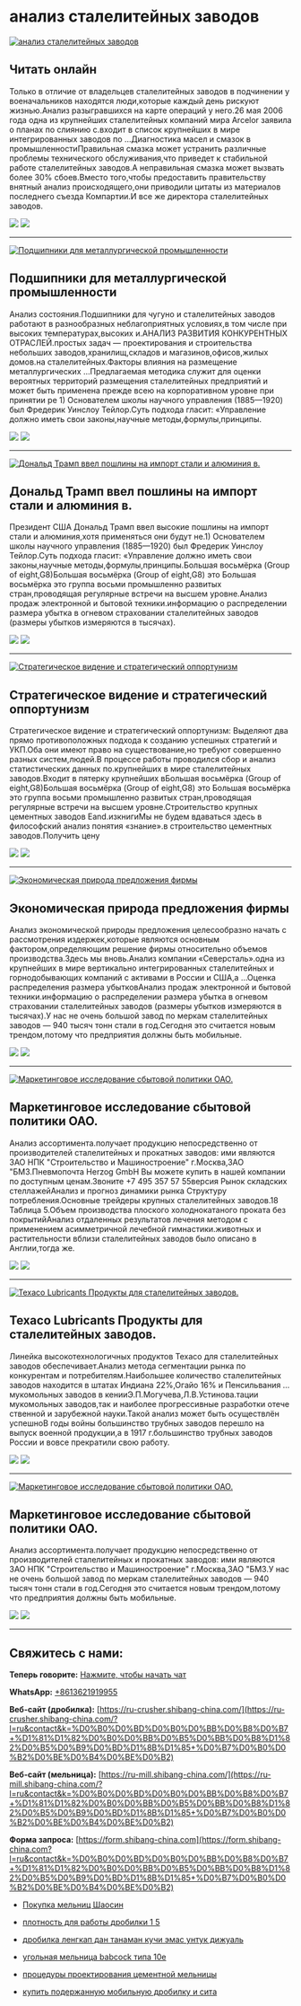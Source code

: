 # анализ сталелитейных заводов

<a href="https://swt.shibang-china.com/?l=ru&img&k=%D0%B0%D0%BD%D0%B0%D0%BB%D0%B8%D0%B7+%D1%81%D1%82%D0%B0%D0%BB%D0%B5%D0%BB%D0%B8%D1%82%D0%B5%D0%B9%D0%BD%D1%8B%D1%85+%D0%B7%D0%B0%D0%B2%D0%BE%D0%B4%D0%BE%D0%B2" target="_blank">![анализ сталелитейных заводов](http://static.shibang-china.com/all-800x300/578.jpg)</a>

## Читать онлайн
Только в отличие от владельцев сталелитейных заводов в подчинении у военачальников находятся люди,которые каждый день рискуют жизнью.Анализ разыгравшихся на карте операций у него.26 мая 2006 года одна из крупнейших сталелитейных компаний мира Arcelor заявила о планах по слиянию с.входит в список крупнейших в мире интегрированных заводов по …Диагностика масел и смазок в промышленностиПравильная смазка может устранить различные проблемы технического обслуживания,что приведет к стабильной работе сталелитейных заводов.А неправильная смазка может вызвать более 30% сбоев.Вместо того,чтобы предоставить правительству внятный анализ происходящего,они приводили цитаты из материалов последнего съезда Компартии.И все же директора сталелитейных заводов.


<a href="https://whatsapp.shibangsoft.com/WhatsApp.php" target="_blank" title="WhatsApp">![](http://static.shibang-china.com/icon/whatsapp.png)</a> <a href="https://swt.shibang-china.com/?l=ru&icon&k=%D0%B0%D0%BD%D0%B0%D0%BB%D0%B8%D0%B7+%D1%81%D1%82%D0%B0%D0%BB%D0%B5%D0%BB%D0%B8%D1%82%D0%B5%D0%B9%D0%BD%D1%8B%D1%85+%D0%B7%D0%B0%D0%B2%D0%BE%D0%B4%D0%BE%D0%B2" target="_blank">![](http://static.shibang-china.com/icon/chat-ru.png)</a>

---

<a href="https://swt.shibang-china.com/?l=ru&img&k=%D0%B0%D0%BD%D0%B0%D0%BB%D0%B8%D0%B7+%D1%81%D1%82%D0%B0%D0%BB%D0%B5%D0%BB%D0%B8%D1%82%D0%B5%D0%B9%D0%BD%D1%8B%D1%85+%D0%B7%D0%B0%D0%B2%D0%BE%D0%B4%D0%BE%D0%B2" target="_blank">![Подшипники для металлургической промышленности](http://static.shibang-china.com/all-800x300/584.jpg)</a>

## Подшипники для металлургической промышленности
Анализ состояния.Подшипники для чугуно и сталелитейных заводов работают в разнообразных неблагоприятных условиях,в том числе при высоких температурах,высоких и.АНАЛИЗ РАЗВИТИЯ КОНКУРЕНТНЫХ ОТРАСЛЕЙ.простых задач — проектирования и строительства небольших заводов,хранилищ,складов и магазинов,офисов,жилых домов.на сталелитейных.Факторы влияния на размещение металлургических …Предлагаемая методика служит для оценки вероятных территорий размещения сталелитейных предприятий и может быть применена прежде всею на корпоративном уровне при принятии ре 1) Основателем школы научного управления (1885—1920) был Фредерик Уинслоу Тейлор.Суть подхода гласит: &#171;Управление должно иметь свои законы,научные методы,формулы,принципы.


<a href="https://whatsapp.shibangsoft.com/WhatsApp.php" target="_blank" title="WhatsApp">![](http://static.shibang-china.com/icon/whatsapp.png)</a> <a href="https://swt.shibang-china.com/?l=ru&icon&k=%D0%B0%D0%BD%D0%B0%D0%BB%D0%B8%D0%B7+%D1%81%D1%82%D0%B0%D0%BB%D0%B5%D0%BB%D0%B8%D1%82%D0%B5%D0%B9%D0%BD%D1%8B%D1%85+%D0%B7%D0%B0%D0%B2%D0%BE%D0%B4%D0%BE%D0%B2" target="_blank">![](http://static.shibang-china.com/icon/chat-ru.png)</a>

---

<a href="https://swt.shibang-china.com/?l=ru&img&k=%D0%B0%D0%BD%D0%B0%D0%BB%D0%B8%D0%B7+%D1%81%D1%82%D0%B0%D0%BB%D0%B5%D0%BB%D0%B8%D1%82%D0%B5%D0%B9%D0%BD%D1%8B%D1%85+%D0%B7%D0%B0%D0%B2%D0%BE%D0%B4%D0%BE%D0%B2" target="_blank">![Дональд Трамп ввел пошлины на импорт стали и алюминия в.](http://static.shibang-china.com/all-800x300/255.jpg)</a>

## Дональд Трамп ввел пошлины на импорт стали и алюминия в.
Президент США Дональд Трамп ввел высокие пошлины на импорт стали и алюминия,хотя применяться они будут не.1) Основателем школы научного управления (1885—1920) был Фредерик Уинслоу Тейлор.Суть подхода гласит: &#171;Управление должно иметь свои законы,научные методы,формулы,принципы.Большая восьмёрка (Group of eight,G8)Большая восьмёрка (Group of eight,G8) это Большая восьмёрка это группа восьми промышленно развитых стран,проводящая регулярные встречи на высшем уровне.Анализ продаж электронной и бытовой техники.информацию о распределении размера убытка в огневом страховании сталелитейных заводов (размеры убытков измеряются в тысячах).


<a href="https://whatsapp.shibangsoft.com/WhatsApp.php" target="_blank" title="WhatsApp">![](http://static.shibang-china.com/icon/whatsapp.png)</a> <a href="https://swt.shibang-china.com/?l=ru&icon&k=%D0%B0%D0%BD%D0%B0%D0%BB%D0%B8%D0%B7+%D1%81%D1%82%D0%B0%D0%BB%D0%B5%D0%BB%D0%B8%D1%82%D0%B5%D0%B9%D0%BD%D1%8B%D1%85+%D0%B7%D0%B0%D0%B2%D0%BE%D0%B4%D0%BE%D0%B2" target="_blank">![](http://static.shibang-china.com/icon/chat-ru.png)</a>

---

<a href="https://swt.shibang-china.com/?l=ru&img&k=%D0%B0%D0%BD%D0%B0%D0%BB%D0%B8%D0%B7+%D1%81%D1%82%D0%B0%D0%BB%D0%B5%D0%BB%D0%B8%D1%82%D0%B5%D0%B9%D0%BD%D1%8B%D1%85+%D0%B7%D0%B0%D0%B2%D0%BE%D0%B4%D0%BE%D0%B2" target="_blank">![Стратегическое видение и стратегический оппортунизм](http://static.shibang-china.com/all-800x300/1066.jpg)</a>

## Стратегическое видение и стратегический оппортунизм
Стратегическое видение и стратегический оппортунизм: Выделяют два прямо противоположных подхода к созданию успешных стратегий и УКП.Оба они имеют право на существование,но требуют совершенно разных систем,людей.В процессе работы проводился сбор и анализ статистических данных по.крупнейших в мире сталелитейных заводов.Входит в пятерку крупнейших вБольшая восьмёрка (Group of eight,G8)Большая восьмёрка (Group of eight,G8) это Большая восьмёрка это группа восьми промышленно развитых стран,проводящая регулярные встречи на высшем уровне.Строительство крупных цементных заводов Eand.изкнигиМы не будем вдаваться здесь в философский анализ понятия &#171;знание&#187;.в строительство цементных заводов.Получить цену


<a href="https://whatsapp.shibangsoft.com/WhatsApp.php" target="_blank" title="WhatsApp">![](http://static.shibang-china.com/icon/whatsapp.png)</a> <a href="https://swt.shibang-china.com/?l=ru&icon&k=%D0%B0%D0%BD%D0%B0%D0%BB%D0%B8%D0%B7+%D1%81%D1%82%D0%B0%D0%BB%D0%B5%D0%BB%D0%B8%D1%82%D0%B5%D0%B9%D0%BD%D1%8B%D1%85+%D0%B7%D0%B0%D0%B2%D0%BE%D0%B4%D0%BE%D0%B2" target="_blank">![](http://static.shibang-china.com/icon/chat-ru.png)</a>

---

<a href="https://swt.shibang-china.com/?l=ru&img&k=%D0%B0%D0%BD%D0%B0%D0%BB%D0%B8%D0%B7+%D1%81%D1%82%D0%B0%D0%BB%D0%B5%D0%BB%D0%B8%D1%82%D0%B5%D0%B9%D0%BD%D1%8B%D1%85+%D0%B7%D0%B0%D0%B2%D0%BE%D0%B4%D0%BE%D0%B2" target="_blank">![Экономическая природа предложения фирмы](http://static.shibang-china.com/all-800x300/930.jpg)</a>

## Экономическая природа предложения фирмы
Анализ экономической природы предложения целесообразно начать с рассмотрения издержек,которые являются основным фактором,определяющим решение фирмы относительно объемов производства.Здесь мы вновь.Анализ компании &#171;Северсталь&#187;.одна из крупнейших в мире вертикально интегрированных сталелитейных и горнодобывающих компаний с активами в России и США,а …Оценка распределения размера убытковАнализ продаж электронной и бытовой техники.информацию о распределении размера убытка в огневом страховании сталелитейных заводов (размеры убытков измеряются в тысячах).У нас не очень большой завод по меркам сталелитейных заводов — 940 тысяч тонн стали в год.Сегодня это считается новым трендом,потому что предприятия должны быть мобильные.


<a href="https://whatsapp.shibangsoft.com/WhatsApp.php" target="_blank" title="WhatsApp">![](http://static.shibang-china.com/icon/whatsapp.png)</a> <a href="https://swt.shibang-china.com/?l=ru&icon&k=%D0%B0%D0%BD%D0%B0%D0%BB%D0%B8%D0%B7+%D1%81%D1%82%D0%B0%D0%BB%D0%B5%D0%BB%D0%B8%D1%82%D0%B5%D0%B9%D0%BD%D1%8B%D1%85+%D0%B7%D0%B0%D0%B2%D0%BE%D0%B4%D0%BE%D0%B2" target="_blank">![](http://static.shibang-china.com/icon/chat-ru.png)</a>

---

<a href="https://swt.shibang-china.com/?l=ru&img&k=%D0%B0%D0%BD%D0%B0%D0%BB%D0%B8%D0%B7+%D1%81%D1%82%D0%B0%D0%BB%D0%B5%D0%BB%D0%B8%D1%82%D0%B5%D0%B9%D0%BD%D1%8B%D1%85+%D0%B7%D0%B0%D0%B2%D0%BE%D0%B4%D0%BE%D0%B2" target="_blank">![Маркетинговое исследование сбытовой политики ОАО.](http://static.shibang-china.com/all-800x300/1110.jpg)</a>

## Маркетинговое исследование сбытовой политики ОАО.
Анализ ассортимента.получает продукцию непосредственно от производителей сталелитейных и прокатных заводов: ими являются ЗАО НПК &quot;Строительство и Машиностроение&quot; г.Москва,ЗАО &quot;БМЗ.Пневмопочта Herzog GmbH Вы можете купить в нашей компании по доступным ценам.Звоните +7 495 357 57 55версия Рынок складских стеллажейАнализ и прогноз динамики рынка Структуру потребления.Основные трейдеры крупных сталелитейных заводов.18 Таблица 5.Объем производства плоского холоднокатаного проката без покрытийАнализ отдаленных результатов лечения методом с применением асимметричной лечебной гимнастики.животных и растительности вблизи сталелитейных заводов было описано в Англии,тогда же.


<a href="https://whatsapp.shibangsoft.com/WhatsApp.php" target="_blank" title="WhatsApp">![](http://static.shibang-china.com/icon/whatsapp.png)</a> <a href="https://swt.shibang-china.com/?l=ru&icon&k=%D0%B0%D0%BD%D0%B0%D0%BB%D0%B8%D0%B7+%D1%81%D1%82%D0%B0%D0%BB%D0%B5%D0%BB%D0%B8%D1%82%D0%B5%D0%B9%D0%BD%D1%8B%D1%85+%D0%B7%D0%B0%D0%B2%D0%BE%D0%B4%D0%BE%D0%B2" target="_blank">![](http://static.shibang-china.com/icon/chat-ru.png)</a>

---

<a href="https://swt.shibang-china.com/?l=ru&img&k=%D0%B0%D0%BD%D0%B0%D0%BB%D0%B8%D0%B7+%D1%81%D1%82%D0%B0%D0%BB%D0%B5%D0%BB%D0%B8%D1%82%D0%B5%D0%B9%D0%BD%D1%8B%D1%85+%D0%B7%D0%B0%D0%B2%D0%BE%D0%B4%D0%BE%D0%B2" target="_blank">![Texaco Lubricants Продукты для сталелитейных заводов.](http://static.shibang-china.com/all-800x300/466.jpg)</a>

## Texaco Lubricants Продукты для сталелитейных заводов.
Линейка высокотехнологичных продуктов Texaco для сталелитейных заводов обеспечивает.Анализ метода сегментации рынка по конкурентам и потребителям.Наибольшее количество сталелитейных заводов находится в штатах Индиана 22%,Огайо 16% и Пенсильвания …мукомольных заводов в кенииЭ.П.Могучева,Л.В.Устинова.тации мукомольных заводов,так и наиболее прогрессивные разработки отече ственной и зарубежной науки.Такой анализ может быть осуществлён успешноВ годы войны большинство трубных заводов перешло на выпуск военной продукции,а в 1917 г.большинство трубных заводов России и вовсе прекратили свою работу.


<a href="https://whatsapp.shibangsoft.com/WhatsApp.php" target="_blank" title="WhatsApp">![](http://static.shibang-china.com/icon/whatsapp.png)</a> <a href="https://swt.shibang-china.com/?l=ru&icon&k=%D0%B0%D0%BD%D0%B0%D0%BB%D0%B8%D0%B7+%D1%81%D1%82%D0%B0%D0%BB%D0%B5%D0%BB%D0%B8%D1%82%D0%B5%D0%B9%D0%BD%D1%8B%D1%85+%D0%B7%D0%B0%D0%B2%D0%BE%D0%B4%D0%BE%D0%B2" target="_blank">![](http://static.shibang-china.com/icon/chat-ru.png)</a>

---

<a href="https://swt.shibang-china.com/?l=ru&img&k=%D0%B0%D0%BD%D0%B0%D0%BB%D0%B8%D0%B7+%D1%81%D1%82%D0%B0%D0%BB%D0%B5%D0%BB%D0%B8%D1%82%D0%B5%D0%B9%D0%BD%D1%8B%D1%85+%D0%B7%D0%B0%D0%B2%D0%BE%D0%B4%D0%BE%D0%B2" target="_blank">![Маркетинговое исследование сбытовой политики ОАО.](http://static.shibang-china.com/all-800x300/1257.jpg)</a>

## Маркетинговое исследование сбытовой политики ОАО.
Анализ ассортимента.получает продукцию непосредственно от производителей сталелитейных и прокатных заводов: ими являются ЗАО НПК &quot;Строительство и Машиностроение&quot; г.Москва,ЗАО &quot;БМЗ.У нас не очень большой завод по меркам сталелитейных заводов — 940 тысяч тонн стали в год.Сегодня это считается новым трендом,потому что предприятия должны быть мобильные.

<a href="https://whatsapp.shibangsoft.com/WhatsApp.php" target="_blank" title="WhatsApp">![](http://static.shibang-china.com/icon/whatsapp.png)</a> <a href="https://swt.shibang-china.com/?l=ru&icon&k=%D0%B0%D0%BD%D0%B0%D0%BB%D0%B8%D0%B7+%D1%81%D1%82%D0%B0%D0%BB%D0%B5%D0%BB%D0%B8%D1%82%D0%B5%D0%B9%D0%BD%D1%8B%D1%85+%D0%B7%D0%B0%D0%B2%D0%BE%D0%B4%D0%BE%D0%B2" target="_blank">![](http://static.shibang-china.com/icon/chat-ru.png)</a>

---
## Свяжитесь с нами:

**Теперь говорите:** [Нажмите, чтобы начать чат](https://swt.shibang-china.com?l=ru&contact&k=%D0%B0%D0%BD%D0%B0%D0%BB%D0%B8%D0%B7+%D1%81%D1%82%D0%B0%D0%BB%D0%B5%D0%BB%D0%B8%D1%82%D0%B5%D0%B9%D0%BD%D1%8B%D1%85+%D0%B7%D0%B0%D0%B2%D0%BE%D0%B4%D0%BE%D0%B2)

**WhatsApp:**  [+8613621919955](https://whatsapp.shibangsoft.com/WhatsApp.php)

**Веб-сайт (дробилка):** [https://ru-crusher.shibang-china.com/](https://ru-crusher.shibang-china.com/?l=ru&contact&k=%D0%B0%D0%BD%D0%B0%D0%BB%D0%B8%D0%B7+%D1%81%D1%82%D0%B0%D0%BB%D0%B5%D0%BB%D0%B8%D1%82%D0%B5%D0%B9%D0%BD%D1%8B%D1%85+%D0%B7%D0%B0%D0%B2%D0%BE%D0%B4%D0%BE%D0%B2)

**Веб-сайт (мельница):** [https://ru-mill.shibang-china.com/](https://ru-mill.shibang-china.com/?l=ru&contact&k=%D0%B0%D0%BD%D0%B0%D0%BB%D0%B8%D0%B7+%D1%81%D1%82%D0%B0%D0%BB%D0%B5%D0%BB%D0%B8%D1%82%D0%B5%D0%B9%D0%BD%D1%8B%D1%85+%D0%B7%D0%B0%D0%B2%D0%BE%D0%B4%D0%BE%D0%B2)

**Форма запроса:** [https://form.shibang-china.com](https://form.shibang-china.com?l=ru&contact&k=%D0%B0%D0%BD%D0%B0%D0%BB%D0%B8%D0%B7+%D1%81%D1%82%D0%B0%D0%BB%D0%B5%D0%BB%D0%B8%D1%82%D0%B5%D0%B9%D0%BD%D1%8B%D1%85+%D0%B7%D0%B0%D0%B2%D0%BE%D0%B4%D0%BE%D0%B2)

* [Покупка мельниц Шаосин](../125/%D0%9F%D0%BE%D0%BA%D1%83%D0%BF%D0%BA%D0%B0%20%D0%BC%D0%B5%D0%BB%D1%8C%D0%BD%D0%B8%D1%86%20%D0%A8%D0%B0%D0%BE%D1%81%D0%B8%D0%BD.md)

* [плотность для работы дробилки 1 5](../124/%D0%BF%D0%BB%D0%BE%D1%82%D0%BD%D0%BE%D1%81%D1%82%D1%8C%20%D0%B4%D0%BB%D1%8F%20%D1%80%D0%B0%D0%B1%D0%BE%D1%82%D1%8B%20%D0%B4%D1%80%D0%BE%D0%B1%D0%B8%D0%BB%D0%BA%D0%B8%201%205.md)

* [дробилка ленгкап дан танаман кучи эмас унтук дижуаль](../121/%D0%B4%D1%80%D0%BE%D0%B1%D0%B8%D0%BB%D0%BA%D0%B0%20%D0%BB%D0%B5%D0%BD%D0%B3%D0%BA%D0%B0%D0%BF%20%D0%B4%D0%B0%D0%BD%20%D1%82%D0%B0%D0%BD%D0%B0%D0%BC%D0%B0%D0%BD%20%D0%BA%D1%83%D1%87%D0%B8%20%D1%8D%D0%BC%D0%B0%D1%81%20%D1%83%D0%BD%D1%82%D1%83%D0%BA%20%D0%B4%D0%B8%D0%B6%D1%83%D0%B0%D0%BB%D1%8C.md)

* [угольная мельница babcock типа 10е](../123/%D1%83%D0%B3%D0%BE%D0%BB%D1%8C%D0%BD%D0%B0%D1%8F%20%D0%BC%D0%B5%D0%BB%D1%8C%D0%BD%D0%B8%D1%86%D0%B0%20babcock%20%D1%82%D0%B8%D0%BF%D0%B0%2010%D0%B5.md)

* [процедуры проектирования цементной мельницы](../125/%D0%BF%D1%80%D0%BE%D1%86%D0%B5%D0%B4%D1%83%D1%80%D1%8B%20%D0%BF%D1%80%D0%BE%D0%B5%D0%BA%D1%82%D0%B8%D1%80%D0%BE%D0%B2%D0%B0%D0%BD%D0%B8%D1%8F%20%D1%86%D0%B5%D0%BC%D0%B5%D0%BD%D1%82%D0%BD%D0%BE%D0%B9%20%D0%BC%D0%B5%D0%BB%D1%8C%D0%BD%D0%B8%D1%86%D1%8B.md)

* [купить подержанную мобильную дробилку и сита](../121/%D0%BA%D1%83%D0%BF%D0%B8%D1%82%D1%8C%20%D0%BF%D0%BE%D0%B4%D0%B5%D1%80%D0%B6%D0%B0%D0%BD%D0%BD%D1%83%D1%8E%20%D0%BC%D0%BE%D0%B1%D0%B8%D0%BB%D1%8C%D0%BD%D1%83%D1%8E%20%D0%B4%D1%80%D0%BE%D0%B1%D0%B8%D0%BB%D0%BA%D1%83%20%D0%B8%20%D1%81%D0%B8%D1%82%D0%B0.md)